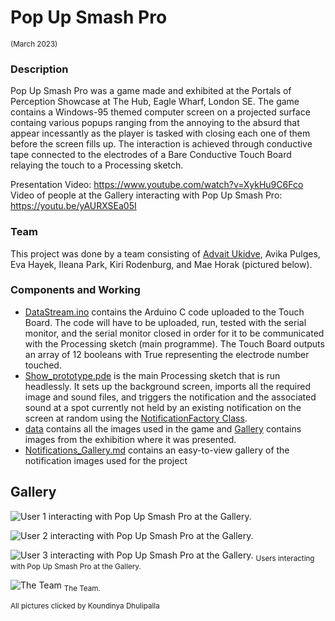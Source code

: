 # Pop Up Smash Pro
<sub> (March 2023)

### Description   
Pop Up Smash Pro was a game made and exhibited at the Portals of Perception Showcase at The Hub, Eagle Wharf, London SE. The game contains a Windows-95 themed computer screen on a projected surface containg various popups ranging from the annoying to the absurd that appear incessantly as the player is tasked with closing each one of them before the screen fills up. The interaction is achieved through conductive tape connected to the electrodes of a Bare Conductive Touch Board relaying the touch to a Processing sketch.

Presentation Video: https://www.youtube.com/watch?v=XykHu9C6Fco  
Video of people at the Gallery interacting with Pop Up Smash Pro: https://youtu.be/yAURXSEa05I

### Team
This project was done by a team consisting of [Advait Ukidve](https://github.com/AdvaitU), Avika Pulges, Eva Hayek, Ileana Park, Kiri Rodenburg, and Mae Horak (pictured below). 

### Components and Working

- [DataStream.ino](./DataStream.ino) contains the Arduino C code uploaded to the Touch Board. The code will have to be uploaded, run, tested with the serial monitor, and the serial monitor closed in order for it to be communicated with the Processing sketch (main programme). The Touch Board outputs an array of 12 booleans with True representing the electrode number touched.
- [Show_prototype.pde](show_prototype.pde) is the main Processing sketch that is run headlessly. It sets up the background screen, imports all the required image and sound files, and triggers the notification and the associated sound at a spot currently not held by an existing notification on the screen at random using the [NotificationFactory Class](NotificationFactory.pde).
- [data](./data) contains all the images used in the game and [Gallery](./Gallery) contains images from the exhibition where it was presented.   
- [Notifications_Gallery.md](Notifications_Gallery.md) contains an easy-to-view gallery of the notification images used for the project

## Gallery   

![User 1 interacting with Pop Up Smash Pro at the Gallery.](./Gallery/IMG_3018.jpg)

![User 2 interacting with Pop Up Smash Pro at the Gallery.](./Gallery/IMG_2864.jpg)   

![User 3 interacting with Pop Up Smash Pro at the Gallery.](./Gallery/IMG_2891.jpg)
<sub> Users interacting with Pop Up Smash Pro at the Gallery.      
  
    
![The Team](./Gallery/IMG_3009.jpg)
<sub> The Team.   
  
<sub> All pictures clicked by Koundinya Dhulipalla
